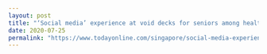 ```yaml
---
layout: post
title: "‘Social media’ experience at void decks for seniors among health, community ideas to be piloted with S$36,000 funding"
date: 2020-07-25
permalink: "https://www.todayonline.com/singapore/social-media-experience-void-decks-seniors-among-health-community-ideas-be-piloted-s36000"
---
```

